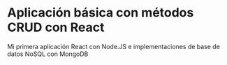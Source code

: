 # Aplicación básica con métodos CRUD con React
Mi primera aplicación React con Node.JS e implementaciones de base de datos NoSQL con MongoDB
